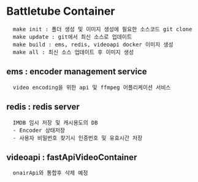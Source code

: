# Battletube Container
<pre>
  make init : 폴더 생성 및 이미지 생성에 필요한 소스코드 git clone
  make update : git에서 최신 소스로 업데이트
  make build : ems, redis, videoapi docker 이미지 생성
  make all : 최신 소스 업데이트 후 이미지 생성
</pre>
## ems : encoder management service
<pre>
  video encoding을 위한 api 및 ffmpeg 어플리케이션 서비스
</pre>
## redis : redis server
<pre>
  IMDB 임시 저장 및 캐시용도의 DB
  - Encoder 상태저장
  - 사용자 비밀번호 찾기시 인증번호 및 유효시간 저장
</pre>
## videoapi : fastApiVideoContainer
<pre>
  onairApi와 통합후 삭제 예정
</pre>
